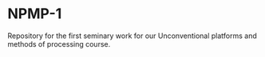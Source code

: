 # NPMP-1
Repository for the first seminary work for our Unconventional platforms and methods of processing course.
